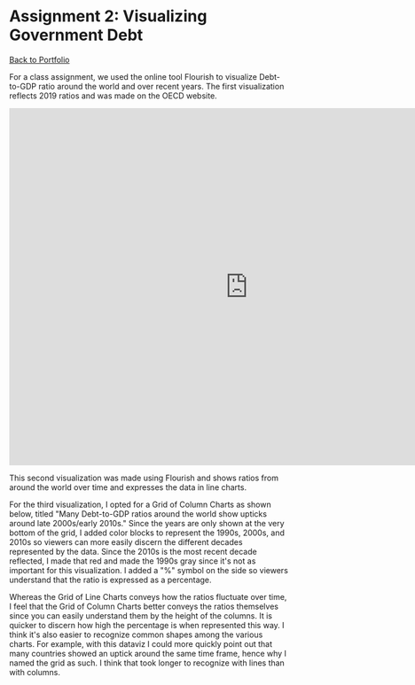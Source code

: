 # Assignment 2: Visualizing Government Debt
[Back to Portfolio](/https://dbutler24.github.io/butler-portfolio/) 

For a class assignment, we used the online tool Flourish to visualize Debt-to-GDP ratio around the world and over recent years. The first visualization reflects 2019 ratios and was made on the OECD website.
<iframe src="https://data.oecd.org/chart/6gMF" width="860" height="645" style="border: 0" mozallowfullscreen="true" webkitallowfullscreen="true" allowfullscreen="true"><a href="https://data.oecd.org/chart/6gMF" target="_blank">OECD Chart: General government debt, Total, % of GDP, Annual, 2019</a></iframe>

This second visualization was made using Flourish and shows ratios from around the world over time and expresses the data in line charts.
<div class="flourish-embed flourish-chart" data-src="visualisation/5291010"><script src="https://public.flourish.studio/resources/embed.js"></script></div>

For the third visualization, I opted for a Grid of Column Charts as shown below, titled "Many Debt-to-GDP ratios around the world show upticks around late 2000s/early 2010s." Since the years are only shown at the very bottom of the grid, I added color blocks to represent the 1990s, 2000s, and 2010s so viewers can more easily discern the different decades represented by the data. Since the 2010s is the most recent decade reflected, I made that red and made the 1990s gray since it's not as important for this visualization. I added a "%" symbol on the side so viewers understand that the ratio is expressed as a percentage.

Whereas the Grid of Line Charts conveys how the ratios fluctuate over time, I feel that the Grid of Column Charts better conveys the ratios themselves since you can easily understand them by the height of the columns. It is quicker to discern how high the percentage is when represented this way. I think it's also easier to recognize common shapes among the various charts. For example, with this dataviz I could more quickly point out that many countries showed an uptick around the same time frame, hence why I named the grid as such. I think that took longer to recognize with lines than with columns.
<div class="flourish-embed flourish-chart" data-src="visualisation/5291097"><script src="https://public.flourish.studio/resources/embed.js"></script></div>

